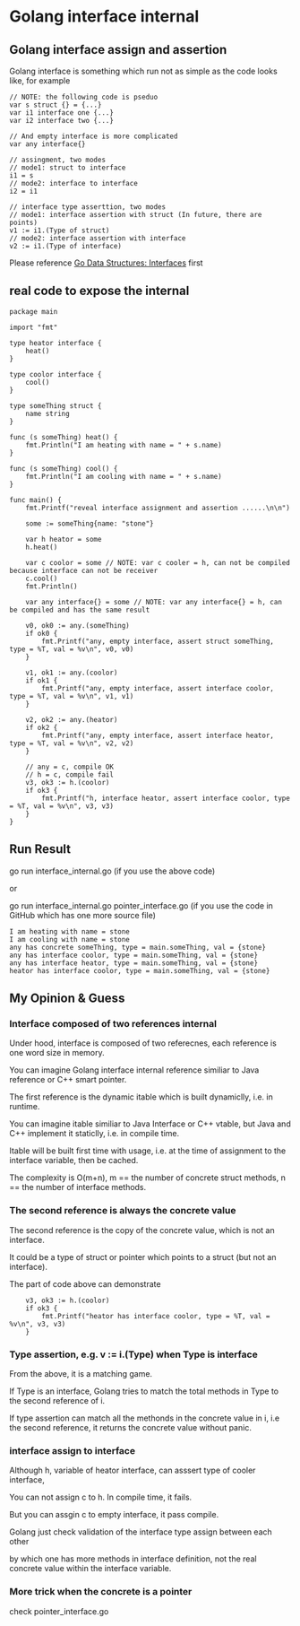 
# Golang interface internal

## Golang interface assign and assertion

Golang interface is something which run not as simple as the code looks like, for example

```
// NOTE: the following code is pseduo
var s struct {} = {...}
var i1 interface one {...}
var i2 interface two {...}

// And empty interface is more complicated 
var any interface{}

// assingment, two modes
// mode1: struct to interface
i1 = s
// mode2: interface to interface
i2 = i1

// interface type asserttion, two modes
// mode1: interface assertion with struct (In future, there are points)
v1 := i1.(Type of struct)
// mode2: interface assertion with interface 
v2 := i1.(Type of interface)
``` 

Please reference [Go Data Structures: Interfaces](https://research.swtch.com/interfaces) first

## real code to expose the internal
```
package main

import "fmt"

type heator interface {
	heat()
}

type coolor interface {
	cool()
}

type someThing struct {
	name string
}

func (s someThing) heat() {
	fmt.Println("I am heating with name = " + s.name)
}

func (s someThing) cool() {
	fmt.Println("I am cooling with name = " + s.name)
}

func main() {
	fmt.Printf("reveal interface assignment and assertion ......\n\n")

	some := someThing{name: "stone"}

	var h heator = some
	h.heat()

	var c coolor = some // NOTE: var c cooler = h, can not be compiled because interface can not be receiver
	c.cool()
	fmt.Println()

	var any interface{} = some // NOTE: var any interface{} = h, can be compiled and has the same result

	v0, ok0 := any.(someThing)
	if ok0 {
		fmt.Printf("any, empty interface, assert struct someThing, type = %T, val = %v\n", v0, v0)
	}

	v1, ok1 := any.(coolor)
	if ok1 {
		fmt.Printf("any, empty interface, assert interface coolor, type = %T, val = %v\n", v1, v1)
	}

	v2, ok2 := any.(heator)
	if ok2 {
		fmt.Printf("any, empty interface, assert interface heator, type = %T, val = %v\n", v2, v2)
	}

	// any = c, compile OK
	// h = c, compile fail
	v3, ok3 := h.(coolor)
	if ok3 {
		fmt.Printf("h, interface heator, assert interface coolor, type = %T, val = %v\n", v3, v3)
	}
}
```

## Run Result

go run interface_internal.go (if you use the above code)

or 

go run interface_internal.go pointer_interface.go (if you use the code in GitHub which has one more source file)

```
I am heating with name = stone
I am cooling with name = stone
any has concrete someThing, type = main.someThing, val = {stone}
any has interface coolor, type = main.someThing, val = {stone}
any has interface heator, type = main.someThing, val = {stone}
heator has interface coolor, type = main.someThing, val = {stone}
```

## My Opinion & Guess

### Interface composed of two references internal 

Under hood, interface is composed of two referecnes, each reference is one word size in memory. 

You can imagine Golang interface internal reference similiar to Java reference or C++ smart pointer. 

The first reference is the dynamic itable which is built dynamiclly, i.e. in runtime.

You can imagine itable similiar to Java Interface or C++ vtable, but Java and C++ implement it staticlly, i.e. in compile time.

Itable will be built first time with usage, i.e. at the time of assignment to the interface variable, then be cached. 

The complexity is O(m+n), m == the number of concrete struct methods, n == the number of interface methods. 

### The second reference is always the concrete value

The second reference is the copy of the concrete value, which is not an interface. 

It could be a type of struct or pointer which points to a struct (but not an interface).

The part of code above can demonstrate
```
	v3, ok3 := h.(coolor)
	if ok3 {
		fmt.Printf("heator has interface coolor, type = %T, val = %v\n", v3, v3)
	}
```

### Type assertion, e.g. v := i.(Type) when Type is interface

From the above, it is a matching game.

If Type is an interface, Golang tries to match the total methods in Type to the second reference of i. 

If type assertion can match all the methonds in the concrete value in i, i.e the second reference, it returns the concrete value without panic.

### interface assign to interface

Although h, variable of heator interface, can asssert type of cooler interface,

You can not assign c to h. In compile time, it fails.

But you can assgin c to empty interface, it pass compile.

Golang just check validation of the interface type assign between each other 

by which one has more methods in interface definition, not the real concrete value within the interface variable.

### More trick when the concrete is a pointer

check pointer_interface.go